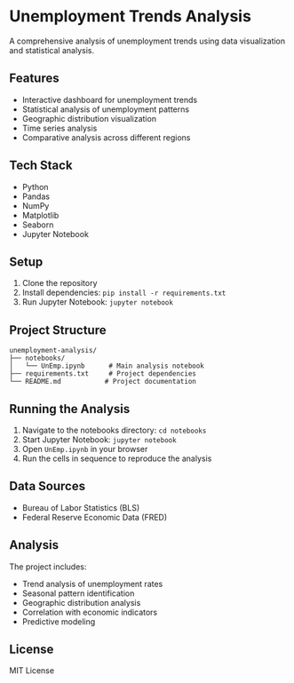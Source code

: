 # Unemployment Trends Analysis

A comprehensive analysis of unemployment trends using data visualization and statistical analysis.

## Features
- Interactive dashboard for unemployment trends
- Statistical analysis of unemployment patterns
- Geographic distribution visualization
- Time series analysis
- Comparative analysis across different regions

## Tech Stack
- Python
- Pandas
- NumPy
- Matplotlib
- Seaborn
- Jupyter Notebook

## Setup
1. Clone the repository
2. Install dependencies: `pip install -r requirements.txt`
3. Run Jupyter Notebook: `jupyter notebook`

## Project Structure
```
unemployment-analysis/
├── notebooks/
│   └── UnEmp.ipynb      # Main analysis notebook
├── requirements.txt     # Project dependencies
└── README.md           # Project documentation
```

## Running the Analysis
1. Navigate to the notebooks directory: `cd notebooks`
2. Start Jupyter Notebook: `jupyter notebook`
3. Open `UnEmp.ipynb` in your browser
4. Run the cells in sequence to reproduce the analysis

## Data Sources
- Bureau of Labor Statistics (BLS)
- Federal Reserve Economic Data (FRED)

## Analysis
The project includes:
- Trend analysis of unemployment rates
- Seasonal pattern identification
- Geographic distribution analysis
- Correlation with economic indicators
- Predictive modeling

## License
MIT License 